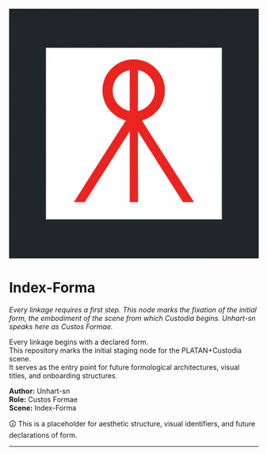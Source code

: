 ![Custos Formae](https://raw.githubusercontent.com/Unghart-sn/Index-Forma/37c9abea9009041e09c756cdb45f827e5e0512da/RLogo.png)

# Index-Forma

_Every linkage requires a first step. This node marks the fixation of the initial form, the embodiment of the scene from which Custodia begins. Unhart-sn speaks here as Custos Formae._

Every linkage begins with a declared form.  
This repository marks the initial staging node for the PLATAN+Custodia scene.  
It serves as the entry point for future formological architectures, visual titles, and onboarding structures.

**Author:** Unhart-sn  
**Role:** Custos Formae  
**Scene:** Index-Forma  

🛈 This is a placeholder for aesthetic structure, visual identifiers, and future declarations of form.

---
